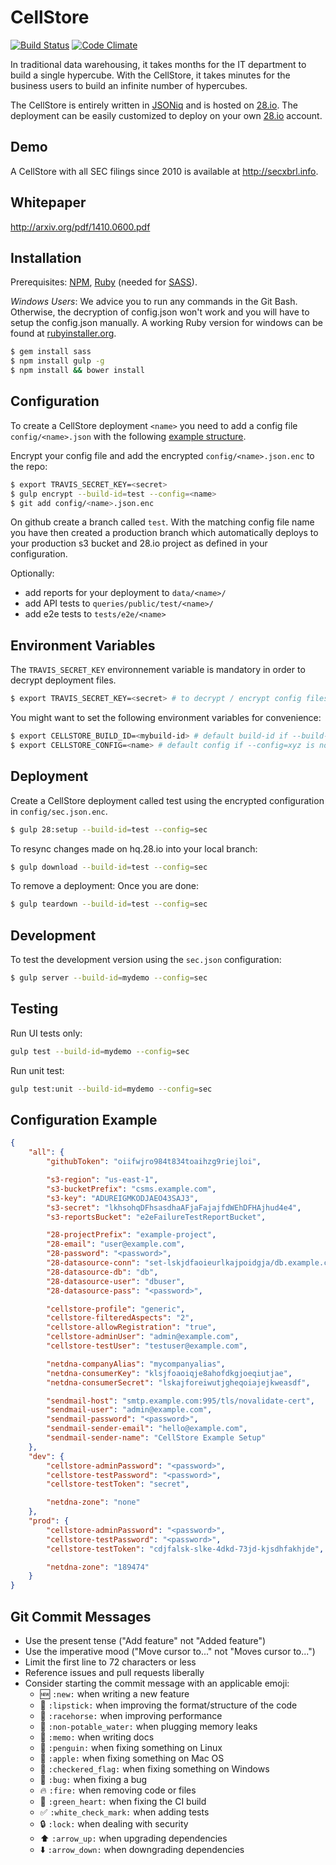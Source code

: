 # CellStore
[![Build Status](http://img.shields.io/travis/28msec/cellstore/master.svg?style=flat)](https://travis-ci.org/28msec/cellstore) [![Code Climate](http://img.shields.io/codeclimate/github/28msec/cellstore.svg?style=flat)](https://codeclimate.com/github/28msec/cellstore)

In traditional data warehousing, it takes months for the IT department to build a single hypercube. 
With the CellStore, it takes minutes for the business users to build an infinite number of hypercubes.

The CellStore is entirely written in [JSONiq](http://jsoniq.org) and is hosted on [28.io](http://www.28.io). The deployment can be easily customized to deploy on your own [28.io](http://www.28.io) account.

## Demo
A CellStore with all SEC filings since 2010 is available at http://secxbrl.info.

## Whitepaper
http://arxiv.org/pdf/1410.0600.pdf

## Installation

Prerequisites: [NPM](https://www.npmjs.com/), [Ruby](https://www.ruby-lang.org/) (needed for [SASS](http://sass-lang.com/)).

*Windows Users*:
We advice you to run any commands in the Git Bash.
Otherwise, the decryption of config.json won't work and you will have to setup the config.json manually.
A working Ruby version for windows can be found at [rubyinstaller.org](http://rubyinstaller.org/downloads/).

```bash
$ gem install sass
$ npm install gulp -g
$ npm install && bower install
```

## Configuration
To create a CellStore deployment `<name>` you need to add a config file `config/<name>.json` with the following [example structure](#configuration-example).

Encrypt your config file and add the encrypted `config/<name>.json.enc` to the repo:
```bash
$ export TRAVIS_SECRET_KEY=<secret>
$ gulp encrypt --build-id=test --config=<name>
$ git add config/<name>.json.enc
```

On github create a branch called `test`. With the matching config file name you have then created a production branch
which automatically deploys to your production s3 bucket and 28.io project as defined in your configuration.

Optionally:
- add reports for your deployment to `data/<name>/`
- add API tests to `queries/public/test/<name>/`
- add e2e tests to `tests/e2e/<name>`

## Environment Variables
The `TRAVIS_SECRET_KEY` environnement variable is mandatory in order to decrypt deployment files.
```bash
$ export TRAVIS_SECRET_KEY=<secret> # to decrypt / encrypt config files
```

You might want to set the following environment variables for convenience:
```bash
$ export CELLSTORE_BUILD_ID=<mybuild-id> # default build-id if --build-id=xyz is not provided
$ export CELLSTORE_CONFIG=<name> # default config if --config=xyz is not provided
```

## Deployment
Create a CellStore deployment called test using the encrypted configuration in `config/sec.json.enc`.
```bash
$ gulp 28:setup --build-id=test --config=sec
```

To resync changes made on hq.28.io into your local branch:
```bash
$ gulp download --build-id=test --config=sec
```

To remove a deployment:
Once you are done:
```bash
$ gulp teardown --build-id=test --config=sec
```

## Development

To test the development version using the `sec.json` configuration:

```bash
$ gulp server --build-id=mydemo --config=sec
```

## Testing

Run UI tests only:
```bash
gulp test --build-id=mydemo --config=sec
```

Run unit test:
```bash
gulp test:unit --build-id=mydemo --config=sec
```

## Configuration Example
```json
{
    "all": {
        "githubToken": "oiifwjro984t834toaihzg9riejloi",

        "s3-region": "us-east-1",
        "s3-bucketPrefix": "csms.example.com",
        "s3-key": "ADUREIGMKODJAEO43SAJ3",
        "s3-secret": "lkhsohqDFhsasdhaAFjaFajajfdWEhDFHAjhud4e4",
        "s3-reportsBucket": "e2eFailureTestReportBucket",

        "28-projectPrefix": "example-project",
        "28-email": "user@example.com",
        "28-password": "<password>",
        "28-datasource-conn": "set-lskjdfaoieurlkajpoidgja/db.example.com:27017,db.example.com:27017",
        "28-datasource-db": "db",
        "28-datasource-user": "dbuser",
        "28-datasource-pass": "<password>",

        "cellstore-profile": "generic",
        "cellstore-filteredAspects": "2",
        "cellstore-allowRegistration": "true",
        "cellstore-adminUser": "admin@example.com",
        "cellstore-testUser": "testuser@example.com",

        "netdna-companyAlias": "mycompanyalias",
        "netdna-consumerKey": "klsjfoaoiqje8ahofdkgjoeqiutjae",
        "netdna-consumerSecret": "lskajforeiwutjgheqoiajejkweasdf",

        "sendmail-host": "smtp.example.com:995/tls/novalidate-cert",
        "sendmail-user": "admin@example.com",
        "sendmail-password": "<password>",
        "sendmail-sender-email": "hello@example.com",
        "sendmail-sender-name": "CellStore Example Setup"
    },
    "dev": {
        "cellstore-adminPassword": "<password>",
        "cellstore-testPassword": "<password>",
        "cellstore-testToken": "secret",

        "netdna-zone": "none"
    },
    "prod": {
        "cellstore-adminPassword": "<password>",
        "cellstore-testPassword": "<password>",
        "cellstore-testToken": "cdjfalsk-slke-4dkd-73jd-kjsdhfakhjde",

        "netdna-zone": "189474"
    }
}
```

## Git Commit Messages

* Use the present tense ("Add feature" not "Added feature")
* Use the imperative mood ("Move cursor to..." not "Moves cursor to...")
* Limit the first line to 72 characters or less
* Reference issues and pull requests liberally
* Consider starting the commit message with an applicable emoji:
    * :new: `:new:` when writing a new feature 
    * :lipstick: `:lipstick:` when improving the format/structure of the code
    * :racehorse: `:racehorse:` when improving performance
    * :non-potable_water: `:non-potable_water:` when plugging memory leaks
    * :memo: `:memo:` when writing docs
    * :penguin: `:penguin:` when fixing something on Linux
    * :apple: `:apple:` when fixing something on Mac OS
    * :checkered_flag: `:checkered_flag:` when fixing something on Windows
    * :bug: `:bug:` when fixing a bug
    * :fire: `:fire:` when removing code or files
    * :green_heart: `:green_heart:` when fixing the CI build
    * :white_check_mark: `:white_check_mark:` when adding tests
    * :lock: `:lock:` when dealing with security
    * :arrow_up: `:arrow_up:` when upgrading dependencies
    * :arrow_down: `:arrow_down:` when downgrading dependencies
